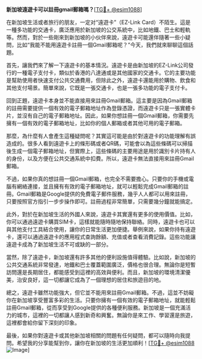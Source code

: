 **新加坡遠遊卡可以註冊gmail郵箱嗎？**[[TG💪+ @esim1088](https://t.me/s/esim1088)]

在新加坡生活或者旅行的朋友，一定对“遠遊卡”（EZ-Link Card）不陌生。這是一種多功能的交通卡，廣泛應用於新加坡的公交系統中，比如地鐵、巴士和輕軌等。然而，對於一些剛來到新加坡的小伙伴來說，遠遊卡可能還伴隨著一些小疑問，比如“我能不能用遠遊卡註冊一個Gmail郵箱呢？”今天，我們就來聊聊這個話題。

首先，讓我們來了解一下遠遊卡的基本情況。遠遊卡是由新加坡的EZ-Link公司發行的一種電子支付卡，類似於香港的八達通或是其他國家的交通卡。它的主要功能是幫助使用者快速支付公共交通費用，但除此之外，遠遊卡還能用於購物、飲食和其他支付場景。簡單來說，它既是一張交通卡，也是一張多功能的電子支付卡。

回到正題，遠遊卡本身並不能直接用來註冊Gmail郵箱。這主要是因為Gmail郵箱的註冊需要提供一個有效的電子郵箱地址作為登錄憑證，而遠遊卡只是一張實體卡片，並沒有自己的電子郵箱地址。因此，如果你想註冊一個Gmail郵箱，你需要先擁有一個有效的電子郵箱地址，比如你的個人郵箱或者其他可用的電子郵箱。

那麼，為什麼有人會產生這種疑問呢？其實這可能是由於對遠遊卡的功能理解有誤造成的。很多人看到遠遊卡上的條形碼或者QR碼，可能會以為這些條碼可以掃描後生成一個電子郵箱地址，但實際上，這些條碼的主要用途是用於識別卡片持有人的身份，以及方便在公共交通系統中扣費。所以，遠遊卡無法直接用來註冊Gmail郵箱。

不過，如果你真的想註冊一個Gmail郵箱，也完全不需要擔心。只要你的手機或電腦有網絡連接，並且擁有有效的電子郵箱地址，就可以輕鬆完成Gmail郵箱的註冊。Gmail郵箱是Google提供的免費電子郵件服務，幾乎人人都可以用來註冊，只要按照官方指引一步步操作即可。註冊過程非常簡單，只需要幾分鐘就能搞定。

此外，對於在新加坡生活的外國人來說，遠遊卡其實還有更多的使用價值。比如，你可以通過遠遊卡購買SIM卡，這樣就能隨時隨地保持聯絡。同時，遠遊卡也可以與其他支付工具結合使用，讓你的日常生活更加便捷。舉例來說，如果你持有遠遊卡，還可以通過遠遊卡的應用程式查詢餘額、充值或者查看消費記錄。這些功能讓遠遊卡成為了新加坡生活不可或缺的一部分。

當然，除了遠遊卡，新加坡還有許多其他的便利設施值得體驗。比如說，新加坡的公共交通系統非常發達，地鐵和巴士覆蓋範圍廣泛，價格也很合理。無論你是短暫訪問還是長期居住，都能感受到這裡的高效與便利。而且，新加坡的環境清潔優美，治安良好，這一切都讓它成為了一個理想的居住和旅遊目的地。

總之，遠遊卡雖然功能強大，但它並不能用來註冊Gmail郵箱。不過，這並不妨礙你在新加坡享受豐富多彩的生活。只要你擁有一個有效的電子郵箱地址，就能輕鬆註冊Gmail郵箱，從而享受到Google提供的各種便利服務。新加坡是一個充滿活力的城市，這裡的一切都讓人感到新奇和興奮。無論你是來工作、學習還是旅遊，這裡都會給你留下深刻的印象。

最後，如果你對遠遊卡或其他新加坡相關的問題有任何疑問，都可以隨時向我提問。希望我的分享能幫到你，讓你在新加坡的生活更加順利！[[TG💪+ @esim1088](https://t.me/s/esim1088) ![Image](https://i.postimg.cc/4NQfJmqS/Snipaste-2025-05-13-00-14-12.png)]